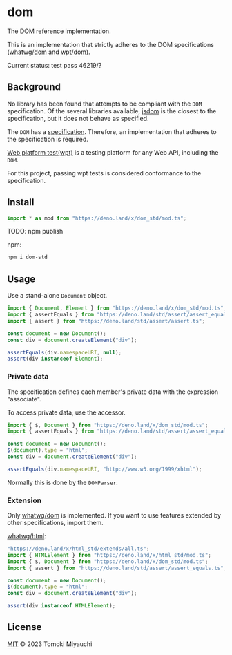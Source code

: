 # dom

The DOM reference implementation.

This is an implementation that strictly adheres to the DOM specifications
([whatwg/dom](https://dom.spec.whatwg.org/) and
[wpt/dom](https://github.com/web-platform-tests/wpt/tree/master/dom)).

Current status: test pass 46219/?

## Background

No library has been found that attempts to be compliant with the `DOM`
specification. Of the several libraries available,
[jsdom](https://github.com/jsdom/jsdom) is the closest to the specification, but
it does not behave as specified.

The `DOM` has a [specification](https://dom.spec.whatwg.org/). Therefore, an
implementation that adheres to the specification is required.

[Web platform test(wpt)](https://github.com/web-platform-tests/wpt) is a testing
platform for any Web API, including the `DOM`.

For this project, passing wpt tests is considered conformance to the
specification.

## Install

```ts
import * as mod from "https://deno.land/x/dom_std/mod.ts";
```

TODO: npm publish

npm:

```bash
npm i dom-std
```

## Usage

Use a stand-alone `Document` object.

```ts
import { Document, Element } from "https://deno.land/x/dom_std/mod.ts";
import { assertEquals } from "https://deno.land/std/assert/assert_equals.ts";
import { assert } from "https://deno.land/std/assert/assert.ts";

const document = new Document();
const div = document.createElement("div");

assertEquals(div.namespaceURI, null);
assert(div instanceof Element);
```

### Private data

The specification defines each member's private data with the expression
"associate".

To access private data, use the accessor.

```ts
import { $, Document } from "https://deno.land/x/dom_std/mod.ts";
import { assertEquals } from "https://deno.land/std/assert/assert_equals.ts";

const document = new Document();
$(document).type = "html";
const div = document.createElement("div");

assertEquals(div.namespaceURI, "http://www.w3.org/1999/xhtml");
```

Normally this is done by the `DOMParser`.

<!-- For more information, see About private data. -->

### Extension

Only [whatwg/dom](https://dom.spec.whatwg.org/) is implemented. If you want to
use features extended by other specifications, import them.

[whatwg/html](https://html.spec.whatwg.org/multipage/):

```ts
"https://deno.land/x/html_std/extends/all.ts";
import { HTMLElement } from "https://deno.land/x/html_std/mod.ts";
import { $, Document } from "https://deno.land/x/dom_std/mod.ts";
import { assert } from "https://deno.land/std/assert/assert_equals.ts";

const document = new Document();
$(document).type = "html";
const div = document.createElement("div");

assert(div instanceof HTMLElement);
```

## License

[MIT](LICENSE) © 2023 Tomoki Miyauchi
